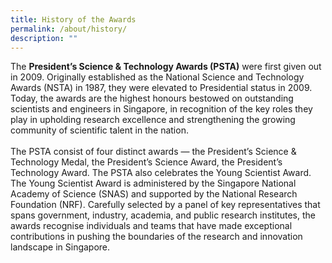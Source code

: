 ```yaml
---
title: History of the Awards
permalink: /about/history/
description: ""
---
```

The <b>President’s Science & Technology Awards (PSTA)</b> were first given out in 2009. Originally established as the National Science and Technology Awards (NSTA) in 1987, they were elevated to Presidential status in 2009. Today, the awards are the highest honours bestowed on outstanding scientists and engineers in Singapore, in recognition of the key roles they play in upholding research excellence and strengthening the growing community of scientific talent in the nation.<br><br>
The PSTA consist of four distinct awards — the President’s Science & Technology Medal, the President’s Science Award, the President’s Technology Award. The PSTA also celebrates the Young Scientist Award. The Young Scientist Award is administered by the Singapore National Academy of Science (SNAS) and supported by the National Research Foundation (NRF). Carefully selected by a panel of key representatives that spans government, industry, academia, and public research institutes, the awards recognise individuals and teams that have made exceptional contributions in pushing the boundaries of the research and innovation landscape in Singapore.